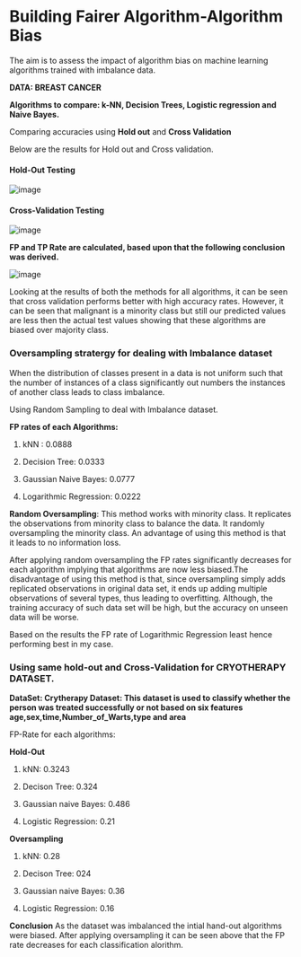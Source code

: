 # Building Fairer Algorithm-Algorithm Bias

The aim is to assess the impact of algorithm bias on machine learning algorithms trained with imbalance data.

**DATA: BREAST CANCER**

**Algorithms to compare: k-NN, Decision Trees, Logistic regression and Naive Bayes.**

Comparing accuracies using __Hold out__ and __Cross Validation__

Below are the results for Hold out and Cross validation.

#### Hold-Out Testing

![image](https://user-images.githubusercontent.com/26432753/72551549-fa0db280-388c-11ea-9ac3-4253e96f5134.png)


#### Cross-Validation Testing

![image](https://user-images.githubusercontent.com/26432753/72551687-43f69880-388d-11ea-84c8-a72cc70e0c36.png)

**FP and TP Rate are calculated, based upon that the following conclusion was derived.**

![image](https://user-images.githubusercontent.com/26432753/72551848-9c2d9a80-388d-11ea-948e-352b0512a771.png)

Looking at the results of both the methods for all algorithms, it can be seen that cross validation performs better with high accuracy rates. However, it can be seen that malignant is a minority class but still our predicted values are less then the actual test values showing that these algorithms are biased over majority class.

### Oversampling stratergy for dealing with Imbalance dataset

When the distribution of classes present in a data is not uniform such that the number of instances of a class significantly out numbers the instances of another class leads to class imbalance.

Using Random Sampling to deal with Imbalance dataset.

**FP rates of each Algorithms:**
1. kNN : 0.0888

2. Decision Tree: 0.0333

3. Gaussian Naive Bayes: 0.0777

4. Logarithmic Regression: 0.0222

**Random Oversampling**: This method works with minority class. It replicates the observations from minority class to balance the data. It randomly oversampling the minority class. An advantage of using this method is that it leads to no information loss.

After applying random oversampling the FP rates significantly decreases for each algorithm implying that algorithms are now less biased.The disadvantage of using this method is that, since oversampling simply adds replicated observations in original data set, it ends up adding multiple observations of several types, thus leading to overfitting. Although, the training accuracy of such data set will be high, but the accuracy on unseen data will be worse.

Based on the results the FP rate of Logarithmic Regression least hence performing best in my case.

### Using same hold-out and Cross-Validation for CRYOTHERAPY DATASET.

**DataSet: Crytherapy Dataset: This dataset is used to classify whether the person was treated successfully or not based on six features age,sex,time,Number_of_Warts,type and area**

FP-Rate for each algorithms:

**Hold-Out**

1. kNN: 0.3243

2. Decison Tree: 0.324

3. Gaussian naive Bayes: 0.486 

4. Logistic Regression: 0.21

**Oversampling**

1. kNN: 0.28

2. Decison Tree: 024

3. Gaussian naive Bayes: 0.36

4. Logistic Regression: 0.16

**Conclusion**
As the dataset was imbalanced the intial hand-out algorithms were biased. After applying oversampling it can be seen above that the FP rate decreases for each classification alorithm.
